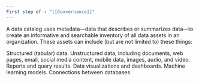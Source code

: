 ```yaml
---
First step of : "[[Gouvernance]]"
---
```


A data catalog uses metadata—data that describes or summarizes data—to create an informative and searchable inventory of all data assets in an organization. These assets can include (but are not limited to) these things:

Structured (tabular) data.
Unstructured data, including documents, web pages, email, social media content, mobile data, images, audio, and video.
Reports and query results.
Data visualizations and dashboards.
Machine learning models.
Connections between databases
